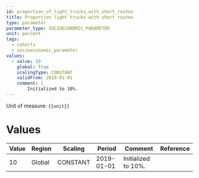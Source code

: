 ```yaml
---
id: proportion_of_light_trucks_with_short_routes
title: Proportion light trucks with short routes
type: parameter
parameter_type: SOCIOECONOMIC_PARAMETER
unit: percent
tags:
  - cohorts
  - socioeconomic_parameter
values:
  - value: 10
    global: True
    scalingType: CONSTANT
    validFrom: 2019-01-01
    comment: |
        Initialized to 10%.
---
```



Unit of measure: `{{unit}}`


# Values


| Value | Region | Scaling | Period | Comment | Reference |
|-------|--------|---------|--------|---------|-----------|
| 10 | Global | CONSTANT | 2019-01-01 | Initialized to 10%. |  |


